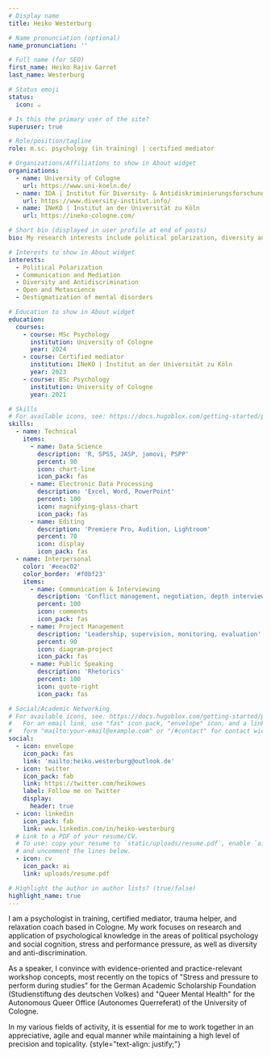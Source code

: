 ```yaml
---
# Display name
title: Heiko Westerburg

# Name pronunciation (optional)
name_pronunciation: ''

# Full name (for SEO)
first_name: Heiko Rajiv Garret
last_name: Westerburg

# Status emoji
status:
  icon: ☕️

# Is this the primary user of the site?
superuser: true

# Role/position/tagline
role: m.sc. psychology (in training) | certified mediator

# Organizations/Affiliations to show in About widget
organizations:
  - name: University of Cologne
    url: https://www.uni-koeln.de/
  - name: IDA | Institut für Diversity- & Antidiskriminierungsforschung
    url: https://www.diversity-institut.info/
  - name: INeKO | Institut an der Universität zu Köln
    url: https://ineko-cologne.com/

# Short bio (displayed in user profile at end of posts)
bio: My research interests include political polarization, diversity and antidiscrimination, destigmatization of mental disorders.

# Interests to show in About widget
interests:
  - Political Polarization
  - Communication and Mediation
  - Diversity and Antidiscrimination
  - Open and Metascience
  - Destigmatization of mental disorders 

# Education to show in About widget
education:
  courses:
    - course: MSc Psychology
      institution: University of Cologne
      year: 2024
    - course: Certified mediator
      institution: INeKO | Institut an der Universität zu Köln
      year: 2023
    - course: BSc Psychology
      institution: University of Cologne
      year: 2021

# Skills
# For available icons, see: https://docs.hugoblox.com/getting-started/page-builder/#icons
skills:
  - name: Technical
    items:
      - name: Data Science
        description: 'R, SPSS, JASP, jamovi, PSPP'
        percent: 90
        icon: chart-line
        icon_pack: fas
      - name: Electronic Data Processing
        description: 'Excel, Word, PowerPoint'
        percent: 100
        icon: magnifying-glass-chart
        icon_pack: fas
      - name: Editing
        description: 'Premiere Pro, Audition, Lightroom'
        percent: 70
        icon: display
        icon_pack: fas
  - name: Interpersonal
    color: '#eeac02'
    color_border: '#f0bf23'
    items:
      - name: Communication & Interviewing
        description: 'Conflict management, negotiation, depth interview, diagnostics'
        percent: 100
        icon: comments
        icon_pack: fas
      - name: Project Management
        description: 'Leadership, supervision, monitoring, evaluation'
        percent: 90
        icon: diagram-project
        icon_pack: fas
      - name: Public Speaking
        description: 'Rhetorics'
        percent: 100
        icon: quote-right
        icon_pack: fas

# Social/Academic Networking
# For available icons, see: https://docs.hugoblox.com/getting-started/page-builder/#icons
#   For an email link, use "fas" icon pack, "envelope" icon, and a link in the
#   form "mailto:your-email@example.com" or "/#contact" for contact widget.
social:
  - icon: envelope
    icon_pack: fas
    link: 'mailto:heiko.westerburg@outlook.de'
  - icon: twitter
    icon_pack: fab
    link: https://twitter.com/heikowes
    label: Follow me on Twitter
    display:
      header: true
  - icon: linkedin
    icon_pack: fab
    link: www.linkedin.com/in/heiko-westerburg
  # Link to a PDF of your resume/CV.
  # To use: copy your resume to `static/uploads/resume.pdf`, enable `ai` icons in `params.yaml`,
  # and uncomment the lines below.
  - icon: cv
    icon_pack: ai
    link: uploads/resume.pdf

# Highlight the author in author lists? (true/false)
highlight_name: true
---
```


I am a psychologist in training, certified mediator, trauma helper, and relaxation coach based in Cologne. My work focuses on research and application of psychological knowledge in the areas of political psychology and social cognition, stress and performance pressure, as well as diversity and anti-discrimination. 

As a speaker, I convince with evidence-oriented and practice-relevant workshop concepts, most recently on the topics of "Stress and pressure to perform during studies" for the German Academic Scholarship Foundation (Studienstiftung des deutschen Volkes) and "Queer Mental Health" for the Autonomous Queer Office (Autonomes Querreferat) of the University of Cologne. 

In my various fields of activity, it is essential for me to work together in an appreciative, agile and equal manner while maintaining a high level of precision and topicality.
{style="text-align: justify;"}
